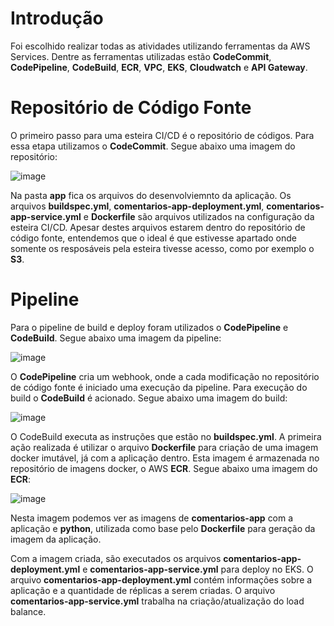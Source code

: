 # Introdução

Foi escolhido realizar todas as atividades utilizando ferramentas da AWS Services. Dentre as ferramentas utilizadas estão **CodeCommit**, **CodePipeline**, **CodeBuild**, **ECR**, **VPC**, **EKS**, **Cloudwatch** e **API Gateway**.


# Repositório de Código Fonte

O primeiro passo para uma esteira CI/CD é o repositório de códigos. Para essa etapa utilizamos o **CodeCommit**. Segue abaixo uma imagem do repositório:

![image](https://user-images.githubusercontent.com/8555820/123844512-824d0f80-d8e9-11eb-8c1f-5fe4c9246466.png)

Na pasta **app** fica os arquivos do desenvolviemnto da aplicação. Os arquivos **buildspec.yml**, **comentarios-app-deployment.yml**, **comentarios-app-service.yml** e **Dockerfile** são arquivos utilizados na configuração da esteira CI/CD. Apesar destes arquivos estarem dentro do repositório de código fonte, entendemos que o ideal é que estivesse apartado onde somente os resposáveis pela esteira tivesse acesso, como por exemplo o **S3**.

# Pipeline

Para o pipeline de build e deploy foram utilizados o **CodePipeline** e **CodeBuild**. Segue abaixo uma imagem da pipeline:

![image](https://user-images.githubusercontent.com/8555820/123844512-824d0f80-d8e9-11eb-8c1f-5fe4c9246466.png)

O **CodePipeline** cria um webhook, onde a cada modificação no repositório de código fonte é iniciado uma execução da pipeline. Para execução do build o **CodeBuild** é acionado. Segue abaixo uma imagem do build:

![image](https://user-images.githubusercontent.com/8555820/123844512-824d0f80-d8e9-11eb-8c1f-5fe4c9246466.png)

O CodeBuild executa as instruções que estão no **buildspec.yml**. A primeira ação realizada é utilizar o arquivo **Dockerfile** para criação de uma imagem docker imutável, já com a aplicação dentro. Esta imagem é armazenada no repositório de imagens docker, o AWS **ECR**. Segue abaixo uma imagem do **ECR**:

![image](https://user-images.githubusercontent.com/8555820/123847872-719e9880-d8ed-11eb-9a22-206722c59393.png)

Nesta imagem podemos ver as imagens de **comentarios-app** com a aplicação e **python**, utilizada como base pelo **Dockerfile** para geração da imagem da aplicação.

Com a imagem criada, são executados os arquivos **comentarios-app-deployment.yml** e **comentarios-app-service.yml** para deploy no EKS. O arquivo **comentarios-app-deployment.yml** contém informações sobre a aplicação e a quantidade de réplicas a serem criadas. O arquivo **comentarios-app-service.yml** trabalha na criação/atualização do load balance.
